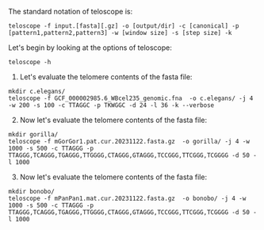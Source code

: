 The standard notation of teloscope is:
``` 
teloscope -f input.[fasta][.gz] -o [output/dir] -c [canonical] -p [pattern1,pattern2,pattern3] -w [window size] -s [step size] -k
```

Let's begin by looking at the options of teloscope:
```
teloscope -h
```

1. Let's evaluate the telomere contents of the fasta file:
```
mkdir c.elegans/
teloscope -f GCF_000002985.6_WBcel235_genomic.fna  -o c.elegans/ -j 4 -w 200 -s 100 -c TTAGGC -p TKWGGC -d 24 -l 36 -k --verbose

```

2. Now let's evaluate the telomere contents of the fasta file:
```
mkdir gorilla/
teloscope -f mGorGor1.pat.cur.20231122.fasta.gz  -o gorilla/ -j 4 -w 1000 -s 500 -c TTAGGG -p TTAGGG,TCAGGG,TGAGGG,TTGGGG,CTAGGG,GTAGGG,TCCGGG,TTCGGG,TCGGGG -d 50 -l 1000 

```

3. Now let's evaluate the telomere contents of the fasta file:
```
mkdir bonobo/
teloscope -f mPanPan1.mat.cur.20231122.fasta.gz  -o bonobo/ -j 4 -w 1000 -s 500 -c TTAGGG -p TTAGGG,TCAGGG,TGAGGG,TTGGGG,CTAGGG,GTAGGG,TCCGGG,TTCGGG,TCGGGG -d 50 -l 1000 

```
